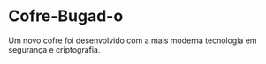 # Cofre-Bugad-o
Um novo cofre foi desenvolvido com a mais moderna tecnologia em segurança e criptografia.
